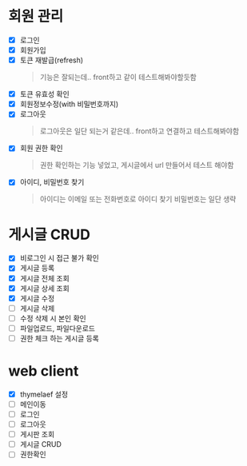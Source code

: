 # 회원 관리
- [x] 로그인
- [x] 회원가입
- [x] 토큰 재발급(refresh)
    > 기능은 잘되는데.. front하고 같이 테스트해봐야할듯함
- [x] 토큰 유효성 확인
- [x] 회원정보수정(with 비밀번호까지)
- [x] 로그아웃
    > 로그아웃은 일단 되는거 같은데.. front하고 연결하고 테스트해봐야함
- [x] 회원 권한 확인
    > 권한 확인하는 기능 넣었고, 게시글에서 url 만들어서 테스트 해야함
- [x] 아이디, 비밀번호 찾기
    > 아이디는 이메일 또는 전화번호로 아이디 찾기
    > 비밀번호는 일단 생략

# 게시글 CRUD
- [x] 비로그인 시 접근 불가 확인
- [x] 게시글 등록
- [x] 게시글 전체 조회
- [x] 게시글 상세 조회
- [x] 게시글 수정
- [ ] 게시글 삭제
- [ ] 수정 삭제 시 본인 확인
- [ ] 파일업로드, 파일다운로드
- [ ] 권한 체크 하는 게시글 등록

 # web client
 - [x] thymelaef 설정
 - [ ] 메인이동
 - [ ] 로그인
 - [ ] 로그아웃
 - [ ] 게시판 조회
 - [ ] 게시글 CRUD
 - [ ] 권한확인